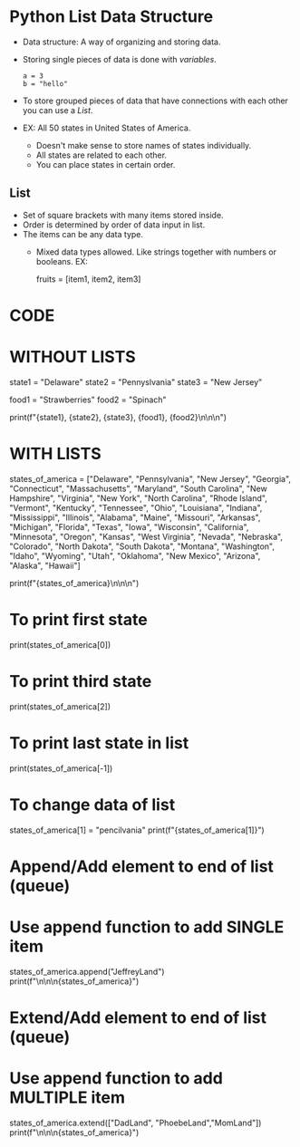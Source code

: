 # Python List Data Structure

- Data structure: A way of organizing and storing data. 
- Storing single pieces of data is done with *variables*.

      a = 3
      b = "hello"
    
- To store grouped pieces of data that have connections with each other you can use a *List*.
- EX: All 50 states in United States of America. 
  - Doesn't make sense to store names of states individually. 
  - All states are related to each other. 
  - You can place states in certain order. 
  
  
  
## List
- Set of square brackets with many items stored inside.
- Order is determined by order of data input in list.
- The items can be any data type.
  - Mixed data types allowed. Like strings together with numbers or booleans.
EX:

    fruits = [item1, item2, item3]





# CODE
# WITHOUT LISTS
state1 = "Delaware"
state2 = "Pennyslvania"
state3 = "New Jersey"

food1 = "Strawberries"
food2 = "Spinach"

print(f"{state1}, {state2}, {state3}, {food1}, {food2}\n\n\n")



# WITH LISTS
states_of_america = ["Delaware", "Pennsylvania", "New Jersey", "Georgia", "Connecticut", "Massachusetts", "Maryland", "South Carolina", "New Hampshire", "Virginia", "New York", "North Carolina", "Rhode Island", "Vermont", "Kentucky", "Tennessee", "Ohio", "Louisiana", "Indiana", "Mississippi", "Illinois", "Alabama", "Maine", "Missouri", "Arkansas", "Michigan", "Florida", "Texas", "Iowa", "Wisconsin", "California", "Minnesota", "Oregon", "Kansas", "West Virginia", "Nevada", "Nebraska", "Colorado", "North Dakota", "South Dakota", "Montana", "Washington", "Idaho", "Wyoming", "Utah", "Oklahoma", "New Mexico", "Arizona", "Alaska", "Hawaii"]

print(f"{states_of_america}\n\n\n")

# To print first state
print(states_of_america[0])


# To print third state
print(states_of_america[2])


# To print last state in list
print(states_of_america[-1])


# To change data of list
states_of_america[1] = "pencilvania"
print(f"{states_of_america[1]}")


# Append/Add element to end of list (queue)
# Use append function to add SINGLE item 
states_of_america.append("JeffreyLand")
print(f"\n\n\n{states_of_america}")


# Extend/Add element to end of list (queue)
# Use append function to add MULTIPLE item 
states_of_america.extend(["DadLand", "PhoebeLand","MomLand"])
print(f"\n\n\n{states_of_america}")

